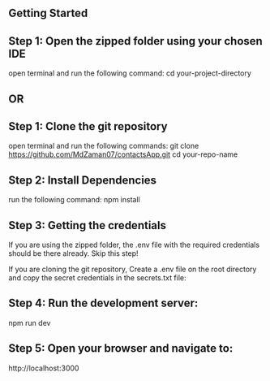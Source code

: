 ## Getting Started

## Step 1: Open the zipped folder using your chosen IDE

open terminal and run the following command:
cd your-project-directory

## OR

## Step 1: Clone the git repository

open terminal and run the following commands:
git clone https://github.com/MdZaman07/contactsApp.git
cd your-repo-name

## Step 2: Install Dependencies

run the following command:
npm install

## Step 3: Getting the credentials

If you are using the zipped folder, the .env file with the required credentials should be there already. Skip this step!

If you are cloning the git repository, Create a .env file on the root directory and copy the secret credentials in the secrets.txt file:

## Step 4: Run the development server:

npm run dev

## Step 5: Open your browser and navigate to:

http://localhost:3000
